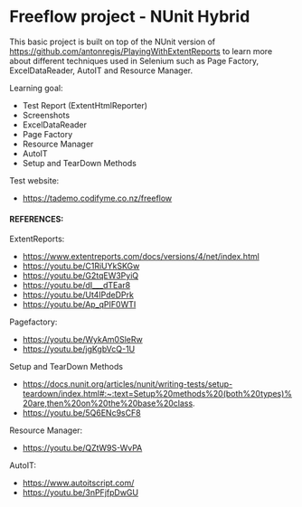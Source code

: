 # Freeflow project - NUnit Hybrid
This basic project is built on top of the NUnit version of https://github.com/antonregis/PlayingWithExtentReports to learn more about different techniques used in Selenium such as Page Factory, ExcelDataReader, AutoIT and Resource Manager.

Learning goal:
- Test Report (ExtentHtmlReporter)
- Screenshots
- ExcelDataReader
- Page Factory
- Resource Manager 
- AutoIT
- Setup and TearDown Methods

Test website: 
- https://tademo.codifyme.co.nz/freeflow

#### REFERENCES:

ExtentReports:
- https://www.extentreports.com/docs/versions/4/net/index.html
- https://youtu.be/C1RiUYkSKGw
- https://youtu.be/G2tqEW3PyiQ
- https://youtu.be/dI___dTEar8
- https://youtu.be/Ut4IPdeDPrk
- https://youtu.be/Ap_qPIF0WTI

Pagefactory:
- https://youtu.be/WykAm0SleRw
- https://youtu.be/jgKgbVcQ-1U

Setup and TearDown Methods
- https://docs.nunit.org/articles/nunit/writing-tests/setup-teardown/index.html#:~:text=Setup%20methods%20(both%20types)%20are,then%20on%20the%20base%20class.
- https://youtu.be/5Q6ENc9sCF8
 
Resource Manager:
- https://youtu.be/QZtW9S-WvPA

AutoIT:
- https://www.autoitscript.com/
- https://youtu.be/3nPFjfpDwGU
